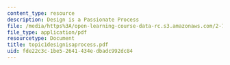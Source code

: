```yaml
---
content_type: resource
description: Design is a Passionate Process
file: /media/https%3A/open-learning-course-data-rc.s3.amazonaws.com/2-75-precision-machine-design-fall-2001/fde22c3c1be52641434edbadc992dc84_topic1designisaprocess.pdf
file_type: application/pdf
resourcetype: Document
title: topic1designisaprocess.pdf
uid: fde22c3c-1be5-2641-434e-dbadc992dc84
---
```

